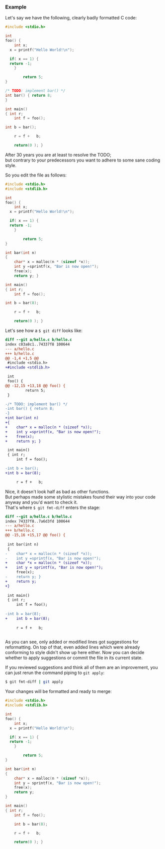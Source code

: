 ### Example

Let's say we have the following, clearly badly formatted C code:
```c
#include <stdio.h>

int
foo() {
    int x;
  x = printf("Hello World!\n");

  if( x == 1) {
  return -1;
    }

        return 5;
}

/* TODO: implement bar() */
int bar() { return 8;
}

int main()
{ int r;
    int f = foo();

int b = bar();

    r = f +   b;

    return(0 ); }
```

After 30 years you are at least to resolve the TODO;  
but contrary to your predecessors you want to adhere to some sane coding style.

So you edit the file as follows:
```c
#include <stdio.h>
#include <stdlib.h>

int
foo() {
    int x;
  x = printf("Hello World!\n");

  if( x == 1) {
  return -1;
    }

        return 5;
}

int bar(int n)
{
    char* x = malloc(n * (sizeof *x));
    int y =sprintf(x, "Bar is now open!");
    free(x);
    return y; }

int main()
{ int r;
    int f = foo();

int b = bar(8);

    r = f +   b;

    return(0 ); }
```

Let's see how a `$ git diff` looks like:
```diff
diff --git a/hello.c b/hello.c
index c83a8c1..74337f8 100644
--- a/hello.c
+++ b/hello.c
@@ -1,4 +1,5 @@
 #include <stdio.h>
+#include <stdlib.h>

 int
 foo() {
@@ -12,15 +13,18 @@ foo() {
         return 5;
 }

-/* TODO: implement bar() */
-int bar() { return 8;
-}
+int bar(int n)
+{
+    char* x = malloc(n * (sizeof *x));
+    int y =sprintf(x, "Bar is now open!");
+    free(x);
+    return y; }

 int main()
 { int r;
     int f = foo();

-int b = bar();
+int b = bar(8);

     r = f +   b;

```

Nice, it doesn't look half as bad as other functions.  
But perhaps made some stylistic mistakes found their way into your code anyway
and you'd want to check it.  
That's where `$ git fmt-diff` enters the stage:
```diff
diff --git a/hello.c b/hello.c
index 74337f8..7a6d3fd 100644
--- a/hello.c
+++ b/hello.c
@@ -15,16 +15,17 @@ foo() {
 
 int bar(int n)
 {
-    char* x = malloc(n * (sizeof *x));
-    int y =sprintf(x, "Bar is now open!");
+    char *x = malloc(n * (sizeof *x));
+    int y = sprintf(x, "Bar is now open!");
     free(x);
-    return y; }
+    return y;
+}
 
 int main()
 { int r;
     int f = foo();
 
-int b = bar(8);
+    int b = bar(8);
 
     r = f +   b;
 
```

As you can see, only added or modified lines got suggestions for reformatting.
On top of that, even added lines which were already conforming to style didn't
show up here either. Now you can decide whether to apply suggestions or commit
the file in its current state.

If you reviewed suggestions and think all of them are an improvement,
you can just rerun the command piping to `git apply`:
```sh
$ git fmt-diff | git apply
```

Your changes will be formatted and ready to merge:
```c
#include <stdio.h>
#include <stdlib.h>

int
foo() {
    int x;
  x = printf("Hello World!\n");

  if( x == 1) {
  return -1;
    }

        return 5;
}

int bar(int n)
{
    char* x = malloc(n * (sizeof *x));
    int y = sprintf(x, "Bar is now open!");
    free(x);
    return y;
}

int main()
{ int r;
    int f = foo();

    int b = bar(8);

    r = f +   b;

    return(0 ); }
```

